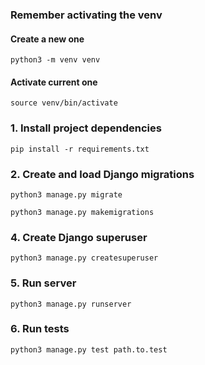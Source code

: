 ### Remember activating the venv
#### Create a new one
`python3 -m venv venv`
#### Activate current one
`source venv/bin/activate`

### 1. Install project dependencies
`pip install -r requirements.txt`

### 2. Create and load Django migrations
`python3 manage.py migrate`

`python3 manage.py makemigrations`

### 4. Create Django superuser
`python3 manage.py createsuperuser`

### 5. Run server
`python3 manage.py runserver`

### 6. Run tests
`python3 manage.py test path.to.test`